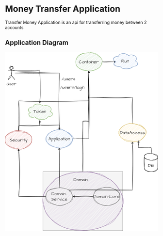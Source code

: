# Money Transfer Application
Transfer Money Application is an api for transferring money between 2 accounts

## Application Diagram

![Application Diagram](Application-Diagram.png)
